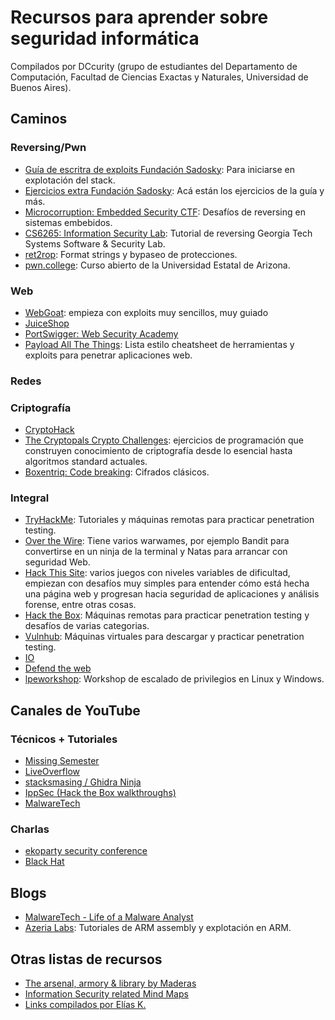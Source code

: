 # Recursos para aprender sobre seguridad informática

Compilados por DCcurity (grupo de estudiantes del Departamento de Computación, Facultad de Ciencias Exactas y Naturales, Universidad de Buenos Aires).

## Caminos

### Reversing/Pwn

- [Guía de escritra de exploits Fundación Sadosky](https://fundacion-sadosky.github.io/guia-escritura-exploits/): Para iniciarse en explotación del stack.
- [Ejercicios extra Fundación Sadosky](https://github.com/fundacion-sadosky/abopp): Acá están los ejercicios de la guía y más.
- [Microcorruption: Embedded Security CTF](https://microcorruption.com/): Desafíos de reversing en sistemas embebidos.
- [CS6265: Information Security Lab](https://tc.gts3.org/cs6265/2019/tut/index.html): Tutorial de reversing Georgia Tech Systems Software & Security Lab.
- [ret2rop](https://www.ret2rop.com/): Format strings y bypaseo de protecciones.
- [pwn.college](https://pwn.college/): Curso abierto de la Universidad Estatal de Arizona.

### Web

- [WebGoat](https://github.com/WebGoat/WebGoat): empieza con exploits muy sencillos, muy guiado
- [JuiceShop](https://github.com/bkimminich/juice-shop)
- [PortSwigger: Web Security Academy](https://portswigger.net/web-security)
- [Payload All The Things](https://github.com/swisskyrepo/PayloadsAllTheThings): Lista estilo cheatsheet de herramientas y exploits para penetrar aplicaciones web.

### Redes

### Criptografía

- [CryptoHack](https://cryptohack.org)
- [The Cryptopals Crypto Challenges](https://cryptopals.com/): ejercicios de programación que construyen conocimiento de criptografía desde lo esencial hasta algoritmos standard actuales.
- [Boxentriq: Code breaking](https://www.boxentriq.com/code-breaking): Cifrados clásicos.

### Integral

- [TryHackMe](https://tryhackme.com/): Tutoriales y máquinas remotas para practicar penetration testing.
- [Over the Wire](https://overthewire.org/wargames/): Tiene varios warwames, por ejemplo Bandit para convertirse en un ninja de la terminal y Natas para arrancar con seguridad Web.
- [Hack This Site](https://hackthissite.org): varios juegos con niveles variables de dificultad, empiezan con desafíos muy simples para entender cómo está hecha una página web y progresan hacia seguridad de aplicaciones y análisis forense, entre otras cosas.
- [Hack the Box](https://hackthebox.eu): Máquinas remotas para practicar penetration testing y desafíos de varias categorias.
- [Vulnhub](https://www.vulnhub.com/): Máquinas virtuales para descargar y practicar penetration testing.
- [IO](http://io.netgarage.org/)
- [Defend the web](https://defendtheweb.net/)
- [lpeworkshop](https://github.com/sagishahar/lpeworkshop): Workshop de escalado de privilegios en Linux y Windows.

## Canales de YouTube

### Técnicos + Tutoriales

- [Missing Semester](https://www.youtube.com/channel/UCuXy5tCgEninup9cGplbiFw)
- [LiveOverflow](https://www.youtube.com/channel/UClcE-kVhqyiHCcjYwcpfj9w)
- [stacksmasing / Ghidra Ninja](https://www.youtube.com/channel/UC3S8vxwRfqLBdIhgRlDRVzw)
- [IppSec (Hack the Box walkthroughs)](https://www.youtube.com/channel/UCa6eh7gCkpPo5XXUDfygQQA)
- [MalwareTech](https://www.youtube.com/c/MalwareTechBlog)

### Charlas

- [ekoparty security conference](https://www.youtube.com/channel/UCiVNwNkoMapaeyr9o6XEonA)
- [Black Hat](https://www.youtube.com/user/BlackHatOfficialYT)

## Blogs

- [MalwareTech - Life of a Malware Analyst](https://www.malwaretech.com/)
- [Azeria Labs](https://azeria-labs.com/writing-arm-assembly-part-1/): Tutoriales de ARM assembly y explotación en ARM.

## Otras listas de recursos

- [The arsenal, armory & library by Maderas](https://pastebin.com/v8Mr2k95)
- [Information Security related Mind Maps](https://www.amanhardikar.com/mindmaps.html#)
- [Links compilados por Elías K.](https://pastebin.com/WQhRYB59)
